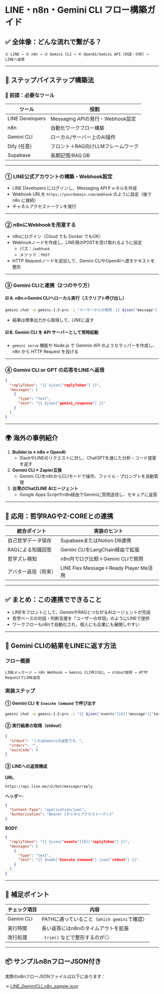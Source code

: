 # LINE・n8n・Gemini CLI フロー構築ガイド

## ✅ 全体像：どんな流れで繋がる？

```
① LINE → ② n8n → ③ Gemini CLI → ④ OpenAI/Gemini API（対話・分析）→ LINEへ返答
```

---

## 🔧 ステップバイステップ構築法

### 🧩 前提：必要なツール

| ツール           | 役割                               |
|------------------|------------------------------------|
| LINE Developers  | Messaging APIの発行・Webhook設定   |
| n8n              | 自動化ワークフロー構築             |
| Gemini CLI       | ローカル/サーバー上のAI操作        |
| Dify (任意)      | フロント＋RAG向けLLMフレームワーク |
| Supabase         | 長期記憶/RAG DB                     |

---

### ① LINE公式アカウントの構築・Webhook設定

- LINE Developers にログインし、Messaging APIチャネルを作成
- Webhook URLを `https://yourdomain.com/webhook` のように設定（後で n8n に接続）
- チャネルアクセストークンを発行

---

### ② n8nにWebhookを用意する

- n8nにログイン（Cloud でも Docker でもOK）
- Webhookノードを作成し、LINE用のPOSTを受け取れるように設定
  - パス：`/webhook`
  - メソッド：`POST`
- HTTP Requestノードを追加して、Gemini CLIやOpenAIへ渡すテキストを整形

---

### ③ Gemini CLIと連携（2つのやり方）

#### ☑️ A. n8n→Gemini CLIへローカル実行（スクリプト呼び出し）

```bash
gemini chat -m gemini-1.5-pro -i "ユーザーからの質問：{{ $json["message"] }}"
```

- 結果は標準出力から取得して、LINEに返す

#### ☑️ B. Gemini CLI を API サーバーとして常時起動

- `gemini serve` 機能や Node.js で Geminix API のようなラッパーを作成し、n8n から HTTP Request を投げる

---

### ④ Gemini CLI or GPT の応答をLINEへ返信

```json
{
  "replyToken": "{{ $json["replyToken"] }}",
  "messages": [
    {
      "type": "text",
      "text": "{{ $json["gemini_response"] }}"
    }
  ]
}
```

---

## 🌍 海外の事例紹介

1. **Builder.io × n8n × OpenAI**
   - SlackやLINEのリクエストに対し、ChatGPTを通じた分析・コード提案を返す
2. **Gemini CLI × Zapier互換**
   - Gemini CLIをn8nからCLIモードで操作、ファイル・プロンプトを自動管理
3. **台湾のChat2LINE AIエージェント**
   - Google Apps Scriptやn8n経由でGeminiに質問送信し、セキュアに返答

---

## 🧠 応用：哲学RAGやZ-COREとの連携

| 統合ポイント         | 実装のヒント                            |
|----------------------|------------------------------------------|
| 自己哲学データ保存     | SupabaseまたはNotion DB連携              |
| RAGによる知識回答     | Gemini CLIをLangChain経由で拡張          |
| 哲学ズレ検知           | n8n内でログ比較＋Gemini CLIで質問        |
| アバター返信（将来）   | LINE Flex Message＋Ready Player Me活用    |

---

## ✅ まとめ：この連携でできること

- LINEをフロントにして、GeminiやRAGとつながるAIエージェントが完成
- 哲学ベースの対話・判断支援を「ユーザーの伴侶」のようにLINEで提供
- ワークフローもn8nで自動化され、個人にも企業にも展開しやすい

---

## 🔁 Gemini CLIの結果をLINEに返す方法

### フロー概要

```
LINEメッセージ → n8n Webhook → Gemini CLI呼び出し → stdout取得 → HTTP RequestでLINE返信
```

### 実装ステップ

#### ① Gemini CLI を `Execute Command` で呼び出す

```bash
gemini chat -m gemini-1.5-pro -i "{{ $json["events"][0]["message"]["text"] }}"
```

#### ② 実行結果の取得（stdout）

```json
{
  "stdout": "これはGeminiの返答です。",
  "stderr": "",
  "exitCode": 0
}
```

#### ③ LINEへの返信構成

**URL**:
```
https://api.line.me/v2/bot/message/reply
```

**ヘッダー**:
```json
{
  "Content-Type": "application/json",
  "Authorization": "Bearer {チャネルアクセストークン}"
}
```

**BODY**:
```json
{
  "replyToken": "{{ $json["events"][0]["replyToken"] }}",
  "messages": [
    {
      "type": "text",
      "text": "{{ $node["Execute Command"].json["stdout"] }}"
    }
  ]
}
```

---

## 🧪 補足ポイント

| チェック項目 | 内容 |
|--------------|------|
| Gemini CLI   | PATHに通っていること（`which gemini`で確認） |
| 実行時間     | 長い返答にはn8nのタイムアウトを拡張          |
| 改行処理     | `.trim()` などで整形するのが◎                 |

---

## 📦 サンプルn8nフローJSON付き

実際のn8nフローJSONファイルは以下にあります：

→ [LINE_GeminiCLI_n8n_sample.json](LINE_GeminiCLI_n8n_sample.json)

